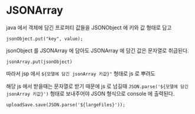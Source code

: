 # JSONArray

java 에서 객체에 담긴 프로퍼티 값들을 JSONObject 에 키와 값 형태로 담고 

`jsonObject.put("key", value);`

jsonObject 를 JSONArray 에 담아도 JSONArray 에 담긴 값은 문자열로 취급된다.

`jsonArray.put(jsonObject)`

따라서 jsp 에서 `${모델에 담긴 jsonArray 키값}"` 형태로 js 로 뿌려도 

해당 js 에서 받을때는 문자열로 받기 때문에 js 로 넘길때 `JSON.parse('${모델에 담긴 jsonArray 키값}')` 형태로 보내주어야 JSON 형식으로 console 에 출력된다.

```html
uploadSave.save(JSON.parse('${largeFiles}'));
```
